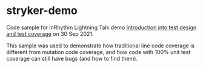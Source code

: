 # stryker-demo

Code sample for InRhythm Lightning Talk demo [Introduction into test design and test coverage](https://www.youtube.com/watch?v=8xnbQcFR1Tg&t=2s) on 30 Sep 2021.

This sample was used to demonstrate how traditional line code coverage is different from mutation code coverage, and how code with 100% unit test coverage can still have bugs (and how to find them).

